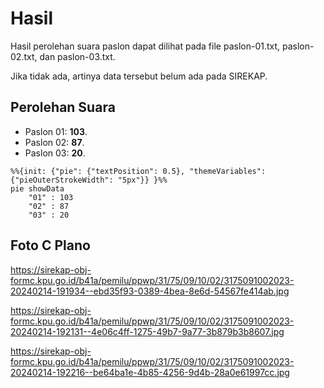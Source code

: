 # Hasil

Hasil perolehan suara paslon dapat dilihat pada file paslon-01.txt, paslon-02.txt, dan paslon-03.txt.

Jika tidak ada, artinya data tersebut belum ada pada SIREKAP.

## Perolehan Suara

 * Paslon 01: **103**.
 * Paslon 02: **87**.
 * Paslon 03: **20**.

```mermaid
%%{init: {"pie": {"textPosition": 0.5}, "themeVariables": {"pieOuterStrokeWidth": "5px"}} }%%
pie showData
    "01" : 103
    "02" : 87
    "03" : 20
```
## Foto C Plano

https://sirekap-obj-formc.kpu.go.id/b41a/pemilu/ppwp/31/75/09/10/02/3175091002023-20240214-191934--ebd35f93-0389-4bea-8e6d-54567fe414ab.jpg

https://sirekap-obj-formc.kpu.go.id/b41a/pemilu/ppwp/31/75/09/10/02/3175091002023-20240214-192131--4e06c4ff-1275-49b7-9a77-3b879b3b8607.jpg

https://sirekap-obj-formc.kpu.go.id/b41a/pemilu/ppwp/31/75/09/10/02/3175091002023-20240214-192216--be64ba1e-4b85-4256-9d4b-28a0e61997cc.jpg
